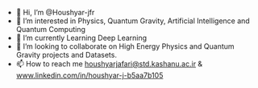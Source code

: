 - 👋 Hi, I’m @Houshyar-jfr
- 👀 I’m interested in Physics, Quantum Gravity, Artificial Intelligence and Quantum Computing
- 🌱 I’m currently Learning Deep Learning
- 💞️ I’m looking to collaborate on High Energy Physics and Quantum Gravity projects and Datasets.
- 📫 How to reach me houshyarjafari@std.kashanu.ac.ir & www.linkedin.com/in/houshyar-j-b5aa7b105

<!---
Houshyar-jfr/Houshyar-jfr is a ✨ special ✨ repository because its `README.md` (this file) appears on your GitHub profile.
You can click the Preview link to take a look at your changes.
--->
